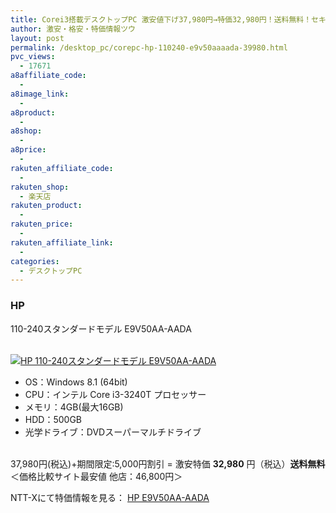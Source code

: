 ```yaml
---
title: Corei3搭載デスクトップPC 激安値下げ37,980円→特価32,980円！送料無料！セキュリティソフト付！
author: 激安・格安・特価情報ツウ
layout: post
permalink: /desktop_pc/corepc-hp-110240-e9v50aaaada-39980.html
pvc_views:
  - 17671
a8affiliate_code:
  -
a8image_link:
  -
a8product:
  -
a8shop:
  -
a8price:
  -
rakuten_affiliate_code:
  -
rakuten_shop:
  - 楽天店
rakuten_product:
  -
rakuten_price:
  -
rakuten_affiliate_link:
  -
categories:
  - デスクトップPC
---
```

### HP
110-240スタンダードモデル E9V50AA-AADA

<div class="img-bg2 img_L">
  <a href="//px.a8.net/svt/ejp?a8mat=ZYP6S+8IMA3E+S1Q+BWGDT&#038;a8ejpredirect=//nttxstore.jp/_II_HP14743451" target="_blank"><br /> <img border="0" alt="HP 110-240スタンダードモデル E9V50AA-AADA" src="//i0.wp.com/image.nttxstore.jp/l2_images/H/HP/HP14743451.jpg?w=120" data-recalc-dims="1" /></a>
</div>

<!--more-->

  * OS：Windows 8.1 (64bit)
  * CPU：インテル Core i3-3240T プロセッサー
  * メモリ：4GB(最大16GB)
  * HDD：500GB
  * 光学ドライブ：DVDスーパーマルチドライブ

<br clear="all" />37,980円(税込)+期間限定:5,000円割引 = 激安特価 <span class="tokka-price"><strong>32,980</strong></span> 円（税込）**送料無料**
＜価格比較サイト最安値 他店：46,800円＞

NTT-Xにて特価情報を見る： <span class="fs150p"><a href="//px.a8.net/svt/ejp?a8mat=ZYP6S+8IMA3E+S1Q+BWGDT&#038;a8ejpredirect=//nttxstore.jp/_II_HP14743451" target="_blank">HP E9V50AA-AADA</a></span>